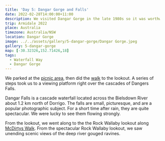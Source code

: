 ```yaml
---
title: 'Day 5: Dangar Gorge and Falls'
date: 2022-02-28T14:00:00+11:00
description: We visited Dangar Gorge in the late 1980s so it was worthwhile revisiting.
trip: Armidale 2022
place: Australia
timezone: Australia/NSW
location: Dangar Gorge
image: ../../assets/gallery/5-dangar-gorge/Dangar Gorge.jpeg
gallery: 5-dangar-gorge
map: [-30.32326,152.71426,18]
tags:
  - Waterfall Way
  - Dangar Gorge
---
```

We parked at the [picnic area](https://www.nationalparks.nsw.gov.au/things-to-do/picnic-areas/dangars-falls-picnic-area), then did the [walk](https://www.nationalparks.nsw.gov.au/things-to-do/walking-tracks/mcdirtys-walking-track) to the lookout. A series of steps took us to a viewing platform right over the cascades of Dangers Falls.

Dangar Falls is a cascade waterfall located across the Bielsdown River about 1.2 km north of Dorrigo. The falls are small, picturesque, and are a popular photographic subject. For a short time after rain, they are quite spectacular. We were lucky to see them flowing strongly.

From the lookout, we went along to the the Rock Wallaby lookout along [McDirtys Walk](https://www.nationalparks.nsw.gov.au/things-to-do/walking-tracks/mcdirtys-walking-track). From the spectacular Rock Wallaby lookout, we saw unending scenic views of the deep river gouged ravines.
